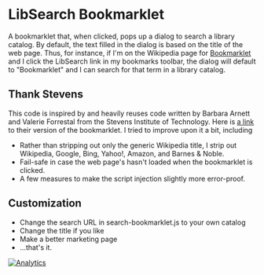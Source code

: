 LibSearch Bookmarklet
====================

A bookmarklet that, when clicked, pops up a dialog to search a library catalog. By default, the text filled in the dialog is based on the title of the web page. Thus, for instance, if I'm on the Wikipedia page for [Bookmarklet](http://en.wikipedia.org/wiki/Bookmarklet) and I click the LibSearch link in my bookmarks toolbar, the dialog will default to "Bookmarklet" and I can search for that term in a library catalog.

Thank Stevens
-------------

This code is inspired by and heavily reuses code written by Barbara Arnett and Valerie Forrestal from the Stevens Institute of Technology. Here is [a link](stevens.edu/library/research/) to their version of the bookmarklet. I tried to improve upon it a bit, including

- Rather than stripping out only the generic Wikipedia title, I strip out Wikipedia, Google, Bing, Yahoo!, Amazon, and Barnes & Noble.
- Fail-safe in case the web page's <body> hasn't loaded when the bookmarklet is clicked.
- A few measures to make the script injection slightly more error-proof.

Customization
-------------

- Change the search URL in search-bookmarklet.js to your own catalog
- Change the title if you like
- Make a better marketing page
- ...that's it.

[![Analytics](https://ga-beacon.appspot.com/UA-29080462-2/search-bookmarklet/readme?pixel)](https://github.com/igrigorik/ga-beacon)
